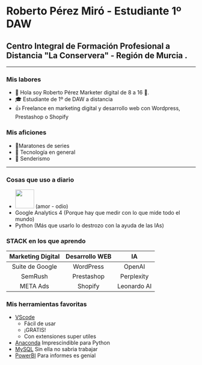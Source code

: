 # Roberto Pérez Miró - Estudiante  1º DAW

## Centro Integral de Formación Profesional a Distancia "La Conservera" - Región de Murcia .

***
### Mis labores

- 👋 Hola soy Roberto Pérez Marketer digital de 8 a 16 :office:.
-  :mortar_board:  Estudiante de 1º de DAW a distancia
-  :+1: Freelance en marketing digital y desarrollo web con Wordpress, Prestashop o Shopify
### Mis aficiones
- :movie_camera:Maratones de series 
- :robot: Tecnología en general
- :walking: Senderismo

***

### Cosas que uso a diario

- <img src="https://github.com/FortAwesome/Font-Awesome/blob/6.x/svgs/brands/wordpress.svg" width="50" height="50"> (amor - odio)
- Google Analytics 4 (Porque hay que medir con lo que mide todo el mundo)
- Python (Más que usarlo lo destrozo con la ayuda de las IAs)

### STACK en los que aprendo
| Marketing Digital | Desarrollo WEB | IA |
| :---: | :---: | :---: |
| Suite de Google | WordPress | OpenAI
| SemRush | Prestashop | Perplexity
| META Ads | Shopify| Leonardo AI

### Mis herramientas favoritas

- [VScode][2] 
    - Fácil de usar
    - ¡GRATIS!
    - Con extensiones super utiles
- [Anaconda][3] Imprescindible para Python
- [MySQL][4] Sin ella no sabria trabajar
- [PowerBI][5] Para informes es genial



<!---
Enlaces
--->
[1]: https://kreinlabs.com "El emprendimiento Familiar"
[2]: https://code.visualstudio.com/ "La navaja suiza del coder"
[3]: https://www.anaconda.com/
[4]:https://www.mysql.com/ 
[5]:https://www.microsoft.com/es-es/power-platform/products/power-bi 


